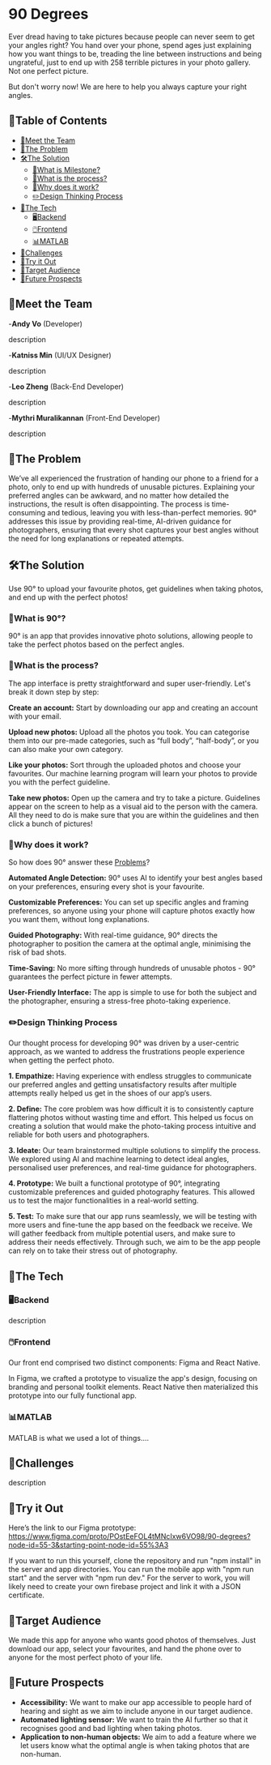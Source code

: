 # 90 Degrees

Ever dread having to take pictures because people can never seem to get your angles right? You hand over your phone, spend ages just explaining how you want things to be, treading the line between instructions and being ungrateful, just to end up with 258 terrible pictures in your photo gallery. Not one perfect picture.

But don't worry now! We are here to help you always capture your right angles. 



## 📑Table of Contents
- [💁Meet the Team](#meet-the-team)
- [📍The Problem](#the-problem)
- [🛠️The Solution](#the-solution)
  - [🤖What is Milestone?](#what-is-milestone)
  - [📝What is the process?](#what-is-the-process)
  - [🧠Why does it work?](#why-does-it-work)
  - [✏️Design Thinking Process](#Design-Thinking-Process)
- [🔌The Tech](#the-tech)
  - [🖥️Backend](#backend)
  - [🖱️Frontend](#frontend)
  - [📊MATLAB](#matlab)
- [💢Challenges](#challenges)
- [🚀Try it Out](#try-it-out)
- [🎯Target Audience](#target-audience)
- [🚀Future Prospects](#future-prospects)

  
## 💁Meet the Team
-**Andy Vo** (Developer)

description

-**Katniss Min** (UI/UX Designer)

description

-**Leo Zheng** (Back-End Developer)

description

-**Mythri Muralikannan** (Front-End Developer)

description
  
## 📍The Problem
We’ve all experienced the frustration of handing our phone to a friend for a photo, only to end up with hundreds of unusable pictures. Explaining your preferred angles can be awkward, and no matter how detailed the instructions, the result is often disappointing. The process is time-consuming and tedious, leaving you with less-than-perfect memories. 90° addresses this issue by providing real-time, AI-driven guidance for photographers, ensuring that every shot captures your best angles without the need for long explanations or repeated attempts.


## 🛠️The Solution
Use 90° to upload your favourite photos, get guidelines when taking photos, and end up with the perfect photos!


### 🤖What is 90°?
90° is an app that provides innovative photo solutions, allowing people to take the perfect photos based on the perfect angles.

### 📝What is the process?
The app interface is pretty straightforward and super user-friendly. Let's break it down step by step:

**Create an account:** Start by downloading our app and creating an account with your email.

**Upload new photos:** Upload all the photos you took. You can categorise them into our pre-made categories, such as “full body”, “half-body”, or you can also make your own category.

**Like your photos:** Sort through the uploaded photos and choose your favourites. Our machine learning program will learn your photos to provide you with the perfect guideline.

**Take new photos:** Open up the camera and try to take a picture. Guidelines appear on the screen to help as a visual aid to the person with the camera. All they need to do is make sure that you are within the guidelines and then click a bunch of pictures!


### 🧠Why does it work?
So how does 90° answer these [Problems](#the-problem)?

**Automated Angle Detection:** 90° uses AI to identify your best angles based on your preferences, ensuring every shot is your favourite.

**Customizable Preferences:** You can set up specific angles and framing preferences, so anyone using your phone will capture photos exactly how you want them, without long explanations.  

**Guided Photography:**  With real-time guidance, 90° directs the photographer to position the camera at the optimal angle, minimising the risk of bad shots.

**Time-Saving:** No more sifting through hundreds of unusable photos - 90° guarantees the perfect picture in fewer attempts.

**User-Friendly Interface:** The app is simple to use for both the subject and the photographer, ensuring a stress-free photo-taking experience.


### ✏️Design Thinking Process
Our thought process for developing 90° was driven by a user-centric approach, as we wanted to address the frustrations people experience when getting the perfect photo.

**1. Empathize:** Having experience with endless struggles to communicate our preferred angles and getting unsatisfactory results after multiple attempts really helped us get in the shoes of our app’s users.

**2. Define:** The core problem was how difficult it is to consistently capture flattering photos without wasting time and effort. This helped us focus on creating a solution that would make the photo-taking process intuitive and reliable for both users and photographers.

**3. Ideate:** Our team brainstormed multiple solutions to simplify the process. We explored using AI and machine learning to detect ideal angles, personalised user preferences, and real-time guidance for photographers.

**4. Prototype:** We built a functional prototype of 90°, integrating customizable preferences and guided photography features. This allowed us to test the major functionalities in a real-world setting.

**5. Test:** To make sure that our app runs seamlessly, we will be testing with more users and fine-tune the app based on the feedback we receive. We will gather feedback from multiple potential users, and make sure to address their needs effectively. Through such, we aim to be the app people can rely on to take their stress out of photography.

## 🔌The Tech
### 🖥️Backend
description

### 🖱️Frontend
Our front end comprised two distinct components: Figma and React Native.

In Figma, we crafted a prototype to visualize the app's design, focusing on branding and personal toolkit elements. React Native then materialized this prototype into our fully functional app.

### 📊MATLAB
MATLAB is what we used a lot of things....

## 💢Challenges
description

## 🚀Try it Out
Here’s the link to our Figma prototype: https://www.figma.com/proto/POstEeFOL4tMNcIxw6VO98/90-degrees?node-id=55-3&starting-point-node-id=55%3A3

If you want to run this yourself, clone the repository and run "npm install" in the server and app directories.
You can run the mobile app with "npm run start" and the server with "npm run dev."
For the server to work, you will likely need to create your own firebase project and link it with a JSON certificate.


## 🎯Target Audience
We made this app for anyone who wants good photos of themselves. Just download our app, select your favourites, and hand the phone over to anyone for the most perfect photo of your life.

## 🚀Future Prospects
- **Accessibility:** We want to make our app accessible to people hard of hearing and sight as we aim to include anyone in our target audience.
- **Automated lighting sensor:** We want to train the AI further so that it recognises good and bad lighting when taking photos.
- **Application to non-human objects:** We aim to add a feature where we let users know what the optimal angle is when taking photos that are non-human.


